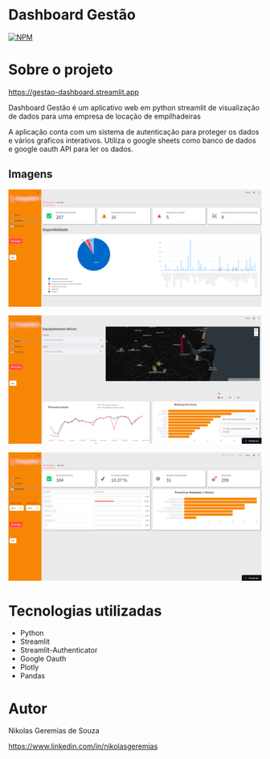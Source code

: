 # Dashboard Gestão

[![NPM](https://img.shields.io/npm/l/react)](https://github.com/NikolasGeremias/dashboard-gestao/blob/main/LICENSE) 

# Sobre o projeto

https://gestao-dashboard.streamlit.app

Dashboard Gestão é um aplicativo web em python streamlit de visualização de dados para uma empresa de locação de empilhadeiras

A aplicação conta com um sistema de autenticação para proteger os dados e vários graficos interativos. Utiliza o google sheets como banco de dados e google oauth API para ler os dados.

## Imagens
![Image 1](https://github.com/NikolasGeremias/dashboard-gestao/blob/main/img/demo/demo1.png)

![Imagem 2](https://github.com/NikolasGeremias/dashboard-gestao/blob/main/img/demo/demo2.png)

![Imagem 3](https://github.com/NikolasGeremias/dashboard-gestao/blob/main/img/demo/demo3.png)

# Tecnologias utilizadas
- Python
- Streamlit
- Streamlit-Authenticator
- Google Oauth
- Plotly
- Pandas

# Autor

Nikolas Geremias de Souza

https://www.linkedin.com/in/nikolasgeremias
